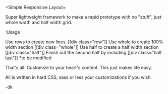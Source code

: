 =Simple Responsive Layout=

Super lightweight framework to make a rapid prototype with no "stuff", just whole width and half width grid.

:Usage

Use rows to create new lines. [[div class="row"]]
Use whole to create 100% width section [[div class="whole"]]
Use half to create a half width section [[div class="half"]]
Finish out the second half by including [[div class="half last"]] *to be modified

That's all. Customize to your heart's content. This just makes life easy.

All is written in hard CSS, sass or less your customizations if you wish.

-dk